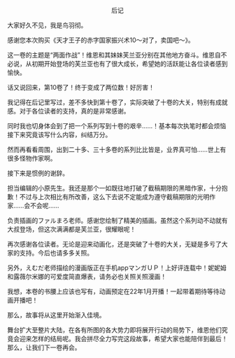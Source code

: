 <p align="center">后记</p>

大家好久不见，我是鸟羽彻。

感谢您本次购买《天才王子的赤字国家振兴术10～对了，卖国吧～》。

这一卷的主题是“两面作战”！维恩和其妹妹芙兰亚分别在其他地方奋斗。维恩自不必说，从初期开始登场的芙兰亚也有了很大成长，希望她的活跃能让各位读者感到愉快。

话又说回来，第10卷了！终于变成了两位数！好厉害！

我记得在后记里写过，差不多快到第十卷了，实际突破了十卷的大关，特别有成就感。对于各位读者的支持，真的是非常感谢。

同时我也切身体会到了把一个系列写到十卷的艰辛……！基本每次执笔时都会烦恼接下来究竟该写什么内容，纠结万分。

然而再看看周围，出到二十多、三十多卷的系列比比皆是，业界真可怕……世上有很多怪物作家啊。

接下来是惯例的谢辞。

担当编辑的小原先生。我还是那个一如既往地打破了截稿期限的黑暗作家，十分抱歉！不过与上次相比有所改善，这么下去说不定能成为遵守截稿期限的光明作家……会不会呢……

负责插画的ファルまろ老师。感谢您绘制了精美的插画。虽然这个系列动不动就有大叔登场，但这次满满都是芙兰亚，很耀眼呢！

再次感谢各位读者。无论是迎来动画化，还是突破了十卷的大关，无疑是多亏了大家的支持。今后也请多多关照。

另外，えむだ老师描绘的漫画版正在手机appマンガＵＰ！上好评连载中！妮妮姆和露薇尔米娜的可爱度简直爆表，请务必也关照关照漫画！

我想，本卷的书腰上应该也写有，动画预定在22年1月开播！一起带着期待等待动画开播吧！

那么，故事将从这里开始渐入佳境。

舞台扩大至整片大陆，在各有所图的各大势力即将展开行动的局势下，维恩他们究竟会迎来怎样的结局呢。我会拼尽全力写完这段故事，希望大家也能陪伴到最后！那么，让我们下一卷再会。

